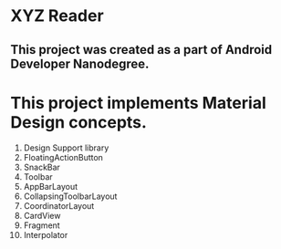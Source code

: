  # XYZ Reader 
## This project was created as a part of Android Developer Nanodegree.
# This project implements <b> Material Design </b> concepts.
1) Design Support library
2) FloatingActionButton
3) SnackBar
4) Toolbar
5) AppBarLayout
6) CollapsingToolbarLayout
7) CoordinatorLayout
8) CardView
9) Fragment
10) Interpolator
